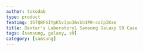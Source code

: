 ```yaml
---
author: tokodab
type: product
featimg: 1STQ8F6IYpK5v3po36vbb1P0-coCpIKse
title: Dexter's Laboratory1 Samsung Galaxy S9 Case
tags: [samsung, galaxy, s9]
category: [samsung]
---
```

